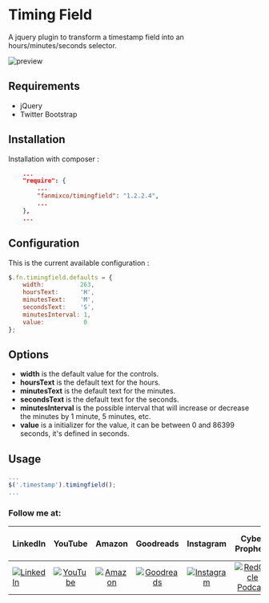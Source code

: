 Timing Field
=================

A jquery plugin to transform a timestamp field into an hours/minutes/seconds selector.

![preview](Animation.gif)

Requirements
------------

 * jQuery
 * Twitter Bootstrap

Installation
------------

Installation with composer :

```json
    ...
    "require": {
        ...
        "fanmixco/timingfield": "1.2.2.4",
        ...
    },
    ...
```

Configuration
-------------

This is the current available configuration :

```javascript
$.fn.timingfield.defaults = {
    width:          263,
    hoursText:      'H',
    minutesText:    'M',
    secondsText:    'S',
    minutesInterval: 1,
    value:           0
};
```

Options
-------
- **width** is the default value for the controls.
- **hoursText** is the default text for the hours.
- **minutesText** is the default text for the minutes.
- **secondsText** is the default text for the seconds.
- **minutesInterval** is the possible interval that will increase or decrease the minutes by 1 minute, 5 minutes, etc.
- **value** is a initializer for the value, it can be between 0 and 86399 seconds, it's defined in seconds.

Usage
-----

```javascript
...
$('.timestamp').timingfield();
...
```

### Follow me at:

|  LinkedIn  |YouTube|Amazon|Goodreads|Instagram|Cyber Prophets|Sharing Your Stories|
|:----------|:------------:|:------------:|:------------:|:------------:|:------------:|:------------:|
|[![LinkedIn](https://i.sstatic.net/idQWu.png)](https://bit.ly/lfanmixco)|[![YouTube](https://i.sstatic.net/CFPMR.png)](https://youtube.com/c/FedericoNavarrete)|[![Amazon](https://i.sstatic.net/NFOeE.png)](https://www.amazon.com/Federico-Navarrete/e/B08NJTXQRV)|[![Goodreads](https://i.sstatic.net/oBk0g.jpg)](https://www.goodreads.com/author/show/21125413.Federico_Navarrete)|[![Instagram](https://i.sstatic.net/PIfqY.png)](https://www.instagram.com/federico_the_consultant)|[![RedCircle Podcast](https://i.sstatic.net/4XICF.png)](https://redcircle.com/shows/cyber-prophets)|[![RedCircle Podcast](https://i.sstatic.net/4XICF.png)](https://redcircle.com/shows/sharing-your-stories)|
